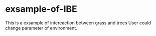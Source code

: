 # exsample-of-IBE
This is a exsample of intereaction between grass and trees 
User could change parameter of environment.
